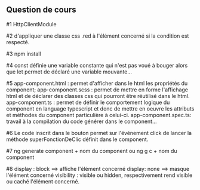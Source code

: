 ## Question de cours

#1 HttpClientModule

#2 d'appliquer une classe css .red à l'élément concerné si la condition est respecté.

#3 npm install

#4 const définie une variable constante qui n'est pas voué à bouger alors que let permet de déclaré une variable mouvante...

#5 app-component.html : permet d'afficher dans le html les propriétés du component;
app-component.scss : permet de mettre en forme l'affichage html et de déclarer des classes css qui pourront être réutilisé dans le html.
app-component.ts : permet de définir le comportement logique du component en language typescript et donc de mettre en oeuvre les attributs et méthodes du component particulière à celui-ci.
app-component.spec.ts: travail à la compilation du code générer dans le component...

#6 Le code inscrit dans le bouton permet sur l'événement click de lancer la méthode superFonctionDeClic définit dans le component.

#7 ng generate component + nom du component ou ng g c + nom du component

#8 display : block  ==> affiche l'élément concerné
    display: none ==> masque l'élément concerné
    visibility : visible ou hidden, respectivement rend visible ou caché l'élément concerné.
